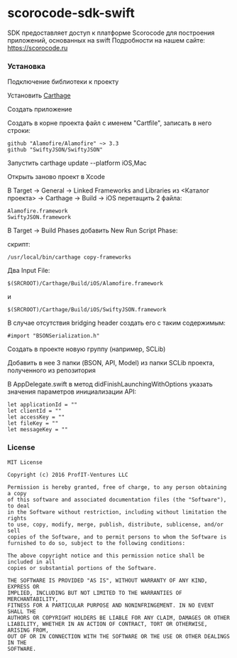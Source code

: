 # scorocode-sdk-swift
SDK предоставляет доступ к платформе Scorocode для построения приложений, основанных на swift
Подробности на нашем сайте: https://scorocode.ru

### Установка
Подключение библиотеки к проекту

Установить [Carthage](https://github.com/Carthage/Carthage)

Создать приложение

Создать в корне проекта файл с именем "Cartfile", записать в него строки:
```
github "Alamofire/Alamofire" ~> 3.3
github "SwiftyJSON/SwiftyJSON"
```
Запустить carthage update --platform iOS,Mac

Открыть заново проект в Xcode

В Target -> General -> Linked Frameworks and Libraries из <Каталог проекта> -> Carthage -> Build -> iOS перетащить 2 файла:
```
Alamofire.framework
SwiftyJSON.framework
```

В Target -> Build Phases добавить New Run Script Phase:

скрипт:
```
/usr/local/bin/carthage copy-frameworks
```
Два Input File:

```
$(SRCROOT)/Carthage/Build/iOS/Alamofire.framework
```
и
```
$(SRCROOT)/Carthage/Build/iOS/SwiftyJSON.framework
```

В случае отсутствия bridging header создать его с таким содержимым:

```
#import "BSONSerialization.h"
```

Создать в проекте новую группу (например, SCLib)

Добавить в нее 3 папки (BSON, API, Model) из папки SCLib проекта, полученного из репозитория

В AppDelegate.swift в метод didFinishLaunchingWithOptions указать значения параметров инициализации API:

```
let applicationId = ""
let clientId = ""
let accessKey = ""
let fileKey = ""
let messageKey = ""
```

### License
```
MIT License

Copyright (c) 2016 ProfIT-Ventures LLC

Permission is hereby granted, free of charge, to any person obtaining a copy
of this software and associated documentation files (the "Software"), to deal
in the Software without restriction, including without limitation the rights
to use, copy, modify, merge, publish, distribute, sublicense, and/or sell
copies of the Software, and to permit persons to whom the Software is
furnished to do so, subject to the following conditions:

The above copyright notice and this permission notice shall be included in all
copies or substantial portions of the Software.

THE SOFTWARE IS PROVIDED "AS IS", WITHOUT WARRANTY OF ANY KIND, EXPRESS OR
IMPLIED, INCLUDING BUT NOT LIMITED TO THE WARRANTIES OF MERCHANTABILITY,
FITNESS FOR A PARTICULAR PURPOSE AND NONINFRINGEMENT. IN NO EVENT SHALL THE
AUTHORS OR COPYRIGHT HOLDERS BE LIABLE FOR ANY CLAIM, DAMAGES OR OTHER
LIABILITY, WHETHER IN AN ACTION OF CONTRACT, TORT OR OTHERWISE, ARISING FROM,
OUT OF OR IN CONNECTION WITH THE SOFTWARE OR THE USE OR OTHER DEALINGS IN THE
SOFTWARE.
```
